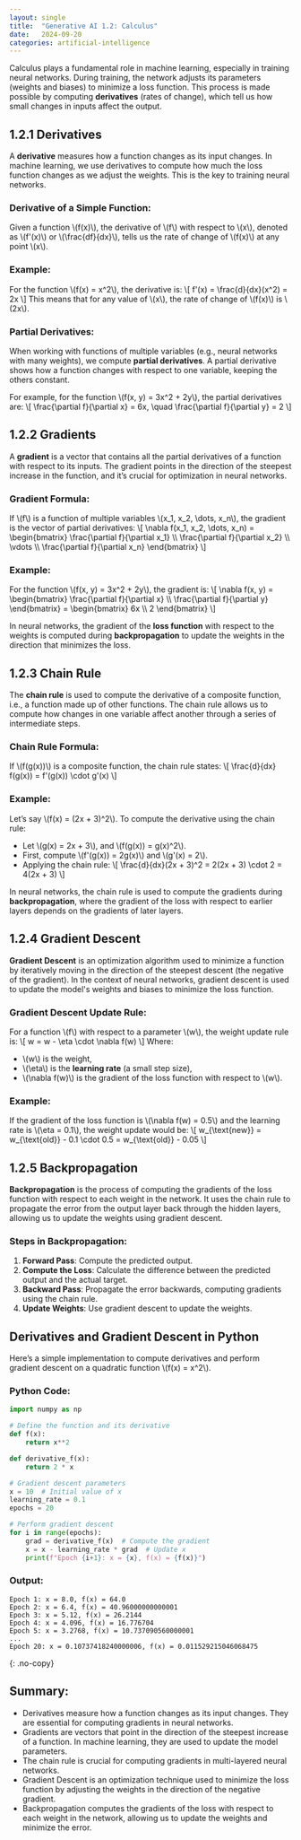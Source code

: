```yaml
---
layout: single
title:  "Generative AI 1.2: Calculus"
date:   2024-09-20
categories: artificial-intelligence
---
```


Calculus plays a fundamental role in machine learning, especially in training neural networks. During training, the network adjusts its parameters (weights and biases) to minimize a loss function. This process is made possible by computing **derivatives** (rates of change), which tell us how small changes in inputs affect the output.

## 1.2.1 Derivatives

A **derivative** measures how a function changes as its input changes. In machine learning, we use derivatives to compute how much the loss function changes as we adjust the weights. This is the key to training neural networks.

### Derivative of a Simple Function:

Given a function \\(f(x)\\), the derivative of \\(f\\) with respect to \\(x\\), denoted as \\(f'(x)\\) or \\(\frac{df}{dx}\\), tells us the rate of change of \\(f(x)\\) at any point \\(x\\).

### Example:
For the function \\(f(x) = x^2\\), the derivative is:
\\[
f'(x) = \frac{d}{dx}(x^2) = 2x
\\]
This means that for any value of \\(x\\), the rate of change of \\(f(x)\\) is \\(2x\\).

### Partial Derivatives:

When working with functions of multiple variables (e.g., neural networks with many weights), we compute **partial derivatives**. A partial derivative shows how a function changes with respect to one variable, keeping the others constant.

For example, for the function \\(f(x, y) = 3x^2 + 2y\\), the partial derivatives are:
\\[
\frac{\partial f}{\partial x} = 6x, \quad \frac{\partial f}{\partial y} = 2
\\]

## 1.2.2 Gradients

A **gradient** is a vector that contains all the partial derivatives of a function with respect to its inputs. The gradient points in the direction of the steepest increase in the function, and it’s crucial for optimization in neural networks.

### Gradient Formula:

If \\(f\\) is a function of multiple variables \\(x_1, x_2, \dots, x_n\\), the gradient is the vector of partial derivatives:
\\[
\nabla f(x_1, x_2, \dots, x_n) = \begin{bmatrix} \frac{\partial f}{\partial x_1} \\\\ \frac{\partial f}{\partial x_2} \\\\ \vdots \\\\ \frac{\partial f}{\partial x_n} \end{bmatrix}
\\]

### Example:

For the function \\(f(x, y) = 3x^2 + 2y\\), the gradient is:
\\[
\nabla f(x, y) = \begin{bmatrix} \frac{\partial f}{\partial x} \\\\ \frac{\partial f}{\partial y} \end{bmatrix} = \begin{bmatrix} 6x \\\\ 2 \end{bmatrix}
\\]

In neural networks, the gradient of the **loss function** with respect to the weights is computed during **backpropagation** to update the weights in the direction that minimizes the loss.

## 1.2.3 Chain Rule

The **chain rule** is used to compute the derivative of a composite function, i.e., a function made up of other functions. The chain rule allows us to compute how changes in one variable affect another through a series of intermediate steps.

### Chain Rule Formula:

If \\(f(g(x))\\) is a composite function, the chain rule states:
\\[
\frac{d}{dx} f(g(x)) = f'(g(x)) \cdot g'(x)
\\]

### Example:

Let’s say \\(f(x) = (2x + 3)^2\\). To compute the derivative using the chain rule:
- Let \\(g(x) = 2x + 3\\), and \\(f(g(x)) = g(x)^2\\).
- First, compute \\(f'(g(x)) = 2g(x)\\) and \\(g'(x) = 2\\).
- Applying the chain rule:
\\[
\frac{d}{dx}(2x + 3)^2 = 2(2x + 3) \cdot 2 = 4(2x + 3)
\\]

In neural networks, the chain rule is used to compute the gradients during **backpropagation**, where the gradient of the loss with respect to earlier layers depends on the gradients of later layers.

## 1.2.4 Gradient Descent

**Gradient Descent** is an optimization algorithm used to minimize a function by iteratively moving in the direction of the steepest descent (the negative of the gradient). In the context of neural networks, gradient descent is used to update the model's weights and biases to minimize the loss function.

### Gradient Descent Update Rule:

For a function \\(f\\) with respect to a parameter \\(w\\), the weight update rule is:
\\[
w = w - \eta \cdot \nabla f(w)
\\]
Where:
- \\(w\\) is the weight,
- \\(\eta\\) is the **learning rate** (a small step size),
- \\(\nabla f(w)\\) is the gradient of the loss function with respect to \\(w\\).

### Example:
If the gradient of the loss function is \\(\nabla f(w) = 0.5\\) and the learning rate is \\(\eta = 0.1\\), the weight update would be:
\\[
w_{\text{new}} = w_{\text{old}} - 0.1 \cdot 0.5 = w_{\text{old}} - 0.05
\\]

## 1.2.5 Backpropagation

**Backpropagation** is the process of computing the gradients of the loss function with respect to each weight in the network. It uses the chain rule to propagate the error from the output layer back through the hidden layers, allowing us to update the weights using gradient descent.

### Steps in Backpropagation:
1. **Forward Pass**: Compute the predicted output.
2. **Compute the Loss**: Calculate the difference between the predicted output and the actual target.
3. **Backward Pass**: Propagate the error backwards, computing gradients using the chain rule.
4. **Update Weights**: Use gradient descent to update the weights.

## Derivatives and Gradient Descent in Python

Here’s a simple implementation to compute derivatives and perform gradient descent on a quadratic function \\(f(x) = x^2\\).

### Python Code:
```python
import numpy as np

# Define the function and its derivative
def f(x):
    return x**2

def derivative_f(x):
    return 2 * x

# Gradient descent parameters
x = 10  # Initial value of x
learning_rate = 0.1
epochs = 20

# Perform gradient descent
for i in range(epochs):
    grad = derivative_f(x)  # Compute the gradient
    x = x - learning_rate * grad  # Update x
    print(f"Epoch {i+1}: x = {x}, f(x) = {f(x)}")
```

### Output:
```
Epoch 1: x = 8.0, f(x) = 64.0
Epoch 2: x = 6.4, f(x) = 40.96000000000001
Epoch 3: x = 5.12, f(x) = 26.2144
Epoch 4: x = 4.096, f(x) = 16.776704
Epoch 5: x = 3.2768, f(x) = 10.737090560000001
...
Epoch 20: x = 0.10737418240000006, f(x) = 0.011529215046068475

```
{: .no-copy}

## Summary:
- Derivatives measure how a function changes as its input changes. They are essential for computing gradients in neural networks.
- Gradients are vectors that point in the direction of the steepest increase of a function. In machine learning, they are used to update the model parameters.
- The chain rule is crucial for computing gradients in multi-layered neural networks.
- Gradient Descent is an optimization technique used to minimize the loss function by adjusting the weights in the direction of the negative gradient.
- Backpropagation computes the gradients of the loss with respect to each weight in the network, allowing us to update the weights and minimize the error.
